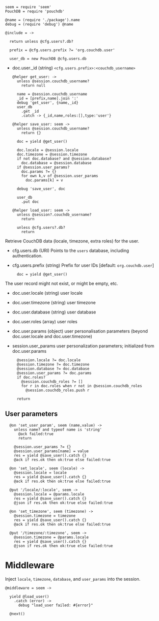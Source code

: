     seem = require 'seem'
    PouchDB = require 'pouchdb'

    @name = (require './package').name
    debug = (require 'debug') @name

    @include = ->

      return unless @cfg.users?.db?

      prefix = @cfg.users.prefix ?= 'org.couchdb.user'

      user_db = new PouchDB @cfg.users.db

* doc.user._id (string) `<cfg.users.prefix>:<couchdb_username>`

      @helper get_user: ->
        unless @session.couchdb_username?
          return null

        name = @session.couchdb_username
        _id = [prefix,name].join ':'
        debug 'get_user', {name,_id}
        user_db
          .get _id
          .catch -> {_id,name,roles:[],type:'user'}

      @helper save_user: seem ->
        unless @session.couchdb_username?
          return {}

        doc = yield @get_user()

        doc.locale = @session.locale
        doc.timezone = @session.timezone
        if not doc.database? and @session.database?
          doc.database = @session.database
        if @session.user_params?
          doc.params ?= {}
          for own k,v of @session.user_params
            doc.params[k] = v

        debug 'save_user', doc

        user_db
          .put doc

      @helper load_user: seem ->
        unless @session?.couchdb_username?
          return

        unless @cfg.users?.db?
          return

Retrieve CouchDB data (locale, timezone, extra roles) for the user.

* cfg.users.db (URI) Points to the `users` database, including authentication.
* cfg.users.prefix (string) Prefix for user IDs [default: `org.couchdb.user`]

        doc = yield @get_user()

The user record might not exist, or might be empty, etc.

* doc.user.locale (string) user locale
* doc.user.timezone (string) user timezone
* doc.user.database (string) user database
* doc.user.roles (array) user roles
* doc.user.params (object) user personalisation parameters (beyond doc.user.locale and doc.user.timezone)
* session.user_params user personalization parameters; initialized from doc.user.params

        @session.locale ?= doc.locale
        @session.timezone ?= doc.timezone
        @session.database ?= doc.database
        @session.user_params ?= doc.params
        if doc.roles?
          @session.couchdb_roles ?= []
          for r in doc.roles when r not in @session.couchdb_roles
            @session.couchdb_roles.push r

        return

User parameters
---------------

      @on 'set_user_param', seem (name,value) ->
        unless name? and typeof name is 'string'
          @ack failed:true
          return

        @session.user_params ?= {}
        @session.user_params[name] = value
        res = yield @save_user().catch {}
        @ack if res.ok then ok:true else failed:true

      @on 'set_locale', seem (locale) ->
        @session.locale = locale
        res = yield @save_user().catch {}
        @ack if res.ok then ok:true else failed:true

      @put '/locale/:locale', seem ->
        @session.locale = @params.locale
        res = yield @save_user().catch {}
        @json if res.ok then ok:true else failed:true

      @on 'set_timezone', seem (timezone) ->
        @session.timezone = timezone
        res = yield @save_user().catch {}
        @ack if res.ok then ok:true else failed:true

      @put '/timezone/:timezone', seem ->
        @session.timezone = @params.locale
        res = yield @save_user().catch {}
        @json if res.ok then ok:true else failed:true

Middleware
==========

Inject `locale`, `timezone`, `database`, and `user_params` into the session.

    @middleware = seem ->

      yield @load_user()
        .catch (error) ->
          debug "load_user failed: #{error}"

      @next()
